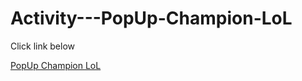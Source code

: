 # Activity---PopUp-Champion-LoL

Click link below

[PopUp Champion LoL](https://champion-lol-diego.netlify.app)
